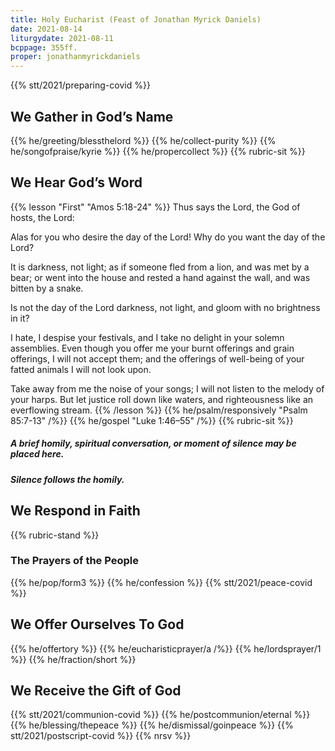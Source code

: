 ```yaml
---
title: Holy Eucharist (Feast of Jonathan Myrick Daniels)
date: 2021-08-14
liturgydate: 2021-08-11
bcppage: 355ff.
proper: jonathanmyrickdaniels
---
```

{{% stt/2021/preparing-covid %}}

## We Gather in God’s Name
{{% he/greeting/blessthelord %}}
{{% he/collect-purity %}}
{{% he/songofpraise/kyrie %}}
{{% he/propercollect %}}
{{% rubric-sit %}}

## We Hear God’s Word
{{% lesson "First" "Amos 5:18-24" %}}
Thus says the Lord, the God of hosts, the Lord:

Alas for you who desire the day of the Lord!
Why do you want the day of the Lord?

It is darkness, not light;
as if someone fled from a lion,
and was met by a bear;
or went into the house and rested a hand against the wall,
and was bitten by a snake.

Is not the day of the Lord darkness, not light,
and gloom with no brightness in it?

I hate, I despise your festivals,
and I take no delight in your solemn assemblies.
Even though you offer me your burnt offerings and grain offerings,
I will not accept them;
and the offerings of well-being of your fatted animals
I will not look upon.

Take away from me the noise of your songs;
I will not listen to the melody of your harps.
But let justice roll down like waters,
and righteousness like an everflowing stream.
{{% /lesson %}}
{{% he/psalm/responsively "Psalm 85:7-13" /%}}
{{% he/gospel "Luke 1:46–55" /%}}
{{% rubric-sit %}}
##### A brief homily, spiritual conversation, or moment of silence may be placed here.
##### Silence follows the homily.

## We Respond in Faith

{{% rubric-stand %}}

### The Prayers of the People
{{% he/pop/form3 %}}
{{% he/confession %}}
{{% stt/2021/peace-covid %}}

## We Offer Ourselves To God
{{% he/offertory %}}
{{% he/eucharisticprayer/a /%}}
{{% he/lordsprayer/1 %}}
{{% he/fraction/short %}}

## We Receive the Gift of God
{{% stt/2021/communion-covid %}}
{{% he/postcommunion/eternal %}}
{{% he/blessing/thepeace %}}
{{% he/dismissal/goinpeace %}}
{{% stt/2021/postscript-covid %}}
{{% nrsv %}}
